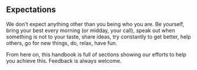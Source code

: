 ## Expectations
We don't expect anything other than you being who you are. Be yourself, bring your best every morning (or midday, your call), speak out when something is not to your taste, share ideas, try constantly to get better, help others, go for new things, do, relax, have fun.

From here on, this handbook is full of sections showing our efforts to help you achieve this. Feedback is always welcome.
